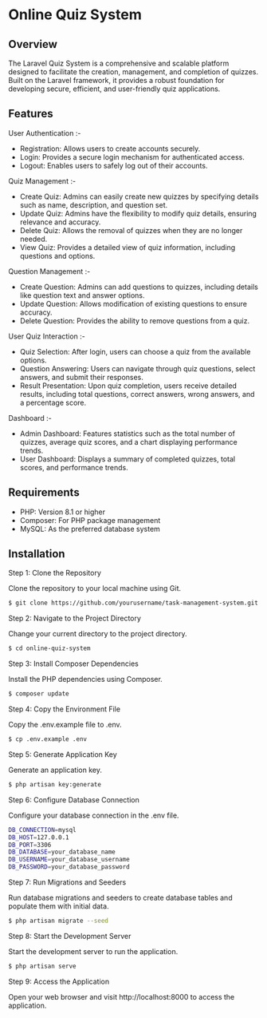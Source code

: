 # **Online Quiz System**

## Overview

The Laravel Quiz System is a comprehensive and scalable platform designed to facilitate the creation, management, and completion of quizzes. Built on the Laravel framework, it provides a robust foundation for developing secure, efficient, and user-friendly quiz applications.

## Features

User Authentication :-

-   Registration: Allows users to create accounts securely.
-   Login: Provides a secure login mechanism for authenticated access.
-   Logout: Enables users to safely log out of their accounts.

Quiz Management :-

-   Create Quiz: Admins can easily create new quizzes by specifying details such as name, description, and question set.
-   Update Quiz: Admins have the flexibility to modify quiz details, ensuring relevance and accuracy.
-   Delete Quiz: Allows the removal of quizzes when they are no longer needed.
-   View Quiz: Provides a detailed view of quiz information, including questions and options.

Question Management :-

-   Create Question: Admins can add questions to quizzes, including details like question text and answer options.
-   Update Question: Allows modification of existing questions to ensure accuracy.
-   Delete Question: Provides the ability to remove questions from a quiz.

User Quiz Interaction :-

-   Quiz Selection: After login, users can choose a quiz from the available options.
-   Question Answering: Users can navigate through quiz questions, select answers, and submit their responses.
-   Result Presentation: Upon quiz completion, users receive detailed results, including total questions, correct answers, wrong answers, and a percentage score.

Dashboard :-

-   Admin Dashboard: Features statistics such as the total number of quizzes, average quiz scores, and a chart displaying performance trends.
-   User Dashboard: Displays a summary of completed quizzes, total scores, and performance trends.

## Requirements

-   PHP: Version 8.1 or higher
-   Composer: For PHP package management
-   MySQL: As the preferred database system

## Installation

Step 1: Clone the Repository

Clone the repository to your local machine using Git.

```bash
$ git clone https://github.com/yourusername/task-management-system.git
```

Step 2: Navigate to the Project Directory

Change your current directory to the project directory.

```bash
$ cd online-quiz-system
```

Step 3: Install Composer Dependencies

Install the PHP dependencies using Composer.

```bash
$ composer update
```

Step 4: Copy the Environment File

Copy the .env.example file to .env.

```bash
$ cp .env.example .env
```

Step 5: Generate Application Key

Generate an application key.

```bash
$ php artisan key:generate
```

Step 6: Configure Database Connection

Configure your database connection in the .env file.

```bash
DB_CONNECTION=mysql
DB_HOST=127.0.0.1
DB_PORT=3306
DB_DATABASE=your_database_name
DB_USERNAME=your_database_username
DB_PASSWORD=your_database_password
```

Step 7: Run Migrations and Seeders

Run database migrations and seeders to create database tables and populate them with initial data.

```bash
$ php artisan migrate --seed
```

Step 8: Start the Development Server

Start the development server to run the application.

```bash
$ php artisan serve
```

Step 9: Access the Application

Open your web browser and visit http://localhost:8000 to access the application.
